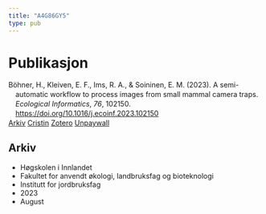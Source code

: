 ```yaml
---
title: "A4G86GY5"
type: pub
---
```

<h1>Publikasjon</h1>
<article id="csl-bib-container-A4G86GY5" class="csl-bib-container">
  <div class="csl-bib-body" style="line-height: 1.35; padding-left: 1em; text-indent:-1em;">
  <div class="csl-entry">B&#xF6;hner, H., Kleiven, E. F., Ims, R. A., &amp; Soininen, E. M. (2023). A semi-automatic workflow to process images from small mammal camera traps. <i>Ecological Informatics</i>, <i>76</i>, 102150. <a href="https://doi.org/10.1016/j.ecoinf.2023.102150">https://doi.org/10.1016/j.ecoinf.2023.102150</a></div>
</div>
  <div class="csl-bib-buttons">
    <a href="#taxonomy-article-A4G86GY5" class="csl-bib-button">Arkiv</a>
    <a href alt="Cristin URL" class="csl-bib-button">Cristin</a>
    <a href alt="Zotero URL" class="csl-bib-button">Zotero</a>
    <a href="https://doi.org/10.1016/j.ecoinf.2023.102150" class="csl-bib-button">Unpaywall</a>
  </div>
  <div id="csl-bib-meta-container-A4G86GY5"></div>
</article>
<div id="csl-bib-meta-A4G86GY5" class="csl-bib-meta">
  <article id="taxonomy-article-A4G86GY5" class="taxonomy-article">
    <h1>Arkiv</h1>
    <ul>
      <li>Høgskolen i Innlandet</li>
      <li>Fakultet for anvendt økologi, landbruksfag og bioteknologi</li>
      <li>Institutt for jordbruksfag</li>
      <li>2023</li>
      <li>August</li>
    </ul>
  </article>
</div>
